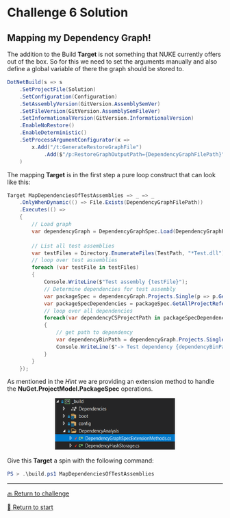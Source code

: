 # Challenge 6 Solution

## Mapping my Dependency Graph!

The addition to the Build **Target** is not something that NUKE currently offers out of the box.
So for this we need to set the arguments manually and also define a global variable of there the graph should be stored to.

```csharp
DotNetBuild(s => s
    .SetProjectFile(Solution)
    .SetConfiguration(Configuration)
    .SetAssemblyVersion(GitVersion.AssemblySemVer)
    .SetFileVersion(GitVersion.AssemblySemFileVer)
    .SetInformationalVersion(GitVersion.InformationalVersion)
    .EnableNoRestore()
    .EnableDeterministic()
    .SetProcessArgumentConfigurator(x =>
        x.Add("/t:GenerateRestoreGraphFile")
            .Add($"/p:RestoreGraphOutputPath={DependencyGraphFilePath}")
    )
```

The mapping **Target** is in the first step a pure loop construct that can look like this:

```csharp
Target MapDependenciesOfTestAssemblies => _ => _
    .OnlyWhenDynamic(() => File.Exists(DependencyGraphFilePath))
    .Executes(() =>
    {
        // Load graph
        var dependencyGraph = DependencyGraphSpec.Load(DependencyGraphFilePath);

        // List all test assemblies
        var testFiles = Directory.EnumerateFiles(TestPath, "*Test.dll");
        // loop over test assemblies
        foreach (var testFile in testFiles)
        {
            Console.WriteLine($"Test assembly {testFile}");
            // Determine dependencies for test assembly
            var packageSpec = dependencyGraph.Projects.Single(p => p.GetBinPath() == testFile);
            var packageSpecDependencies = packageSpec.GetAllProjectReferences(dependencyGraph);
            // loop over all dependencies
            foreach(var dependencyCSProjectPath in packageSpecDependencies)
            {
                // get path to dependency
                var dependencyBinPath = dependencyGraph.Projects.Single(p => p.FilePath == dependencyCSProjectPath).GetBinPath();
                Console.WriteLine($"-> Test dependency {dependencyBinPath}");
            }
        }
    });
```
As mentioned in the _Hint_ we are providing an extension method to handle the **NuGet.ProjectModel.PackageSpec** operations.

<p align="center">
    <img alt="Nuke" src="./DependencyGraphSpecExtensionMethod.png" width="280" height="120">
</p>

Give this **Target** a spin with the following command:

```powershell
PS > .\build.ps1 MapDependenciesOfTestAssemblies
```

---------------------------------------
[🔙 Return to challenge](../challenge6.md)

[🚦 Return to start](../start.md)